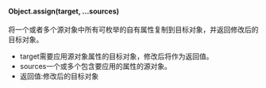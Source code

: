 #### Object.assign(target, ...sources)
将一个或者多个源对象中所有可枚举的自有属性复制到目标对象，并返回修改后的目标对象。
* target需要应用源对象属性的目标对象，修改后将作为返回值。
* sources一个或多个包含要应用的属性的源对象。
* 返回值:修改后的目标对象